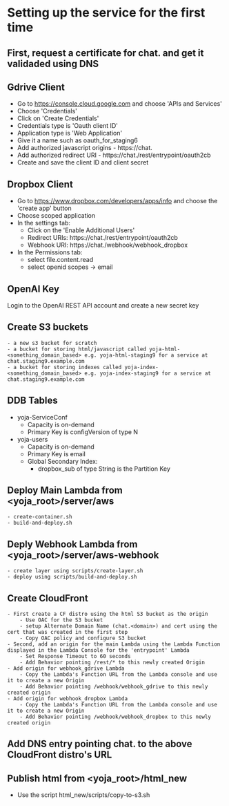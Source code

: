 # Setting up the service for the first time

## First, request a certificate for chat.<domain> and get it validaded using DNS

## Gdrive Client

- Go to https://console.cloud.google.com and choose 'APIs and Services'
- Choose 'Credentials'
- Click on 'Create Credentials'
- Credentials type is 'Oauth client ID'
- Application type is 'Web Application'
- Give it a name such as oauth_for_staging6
- Add authorized javascript origins - https://chat.<domain>
- Add authorized redirect URI - https://chat.<domain>/rest/entrypoint/oauth2cb
- Create and save the client ID and client secret

## Dropbox Client

- Go to https://www.dropbox.com/developers/apps/info and choose the 'create app' button
- Choose scoped application
- In the settings tab:
    - Click on the 'Enable Additional Users'
    - Redirect URIs: https://chat.<yourdomain>/rest/entrypoint/oauth2cb
    - Webhook URI: https://chat.<yourdomain>/webhook/webhook_dropbox
- In the Permissions tab:
    - select file.content.read
    - select openid scopes -> email

## OpenAI Key

Login to the OpenAI REST API account and create a new secret key

## Create S3 buckets
    - a new s3 bucket for scratch
    - a bucket for storing html/javascript called yoja-html-<something_domain_based> e.g. yoja-html-staging9 for a service at chat.staging9.example.com
    - a bucket for storing indexes called yoja-index-<something_domain_based> e.g. yoja-index-staging9 for a service at chat.staging9.example.com

## DDB Tables

- yoja-ServiceConf
    - Capacity is on-demand
    - Primary Key is configVersion of type N
- yoja-users
    - Capacity is on-demand
    - Primary Key is email
    - Global Secondary Index:
        - dropbox_sub of type String is the Partition Key

## Deploy Main Lambda from <yoja_root>/server/aws
    - create-container.sh
    - build-and-deploy.sh

## Deply Webhook Lambda from <yoja_root>/server/aws-webhook
    - create layer using scripts/create-layer.sh
    - deploy using scripts/build-and-deploy.sh

## Create CloudFront
    - First create a CF distro using the html S3 bucket as the origin
        - Use OAC for the S3 bucket
        - setup Alternate Domain Name (chat.<domain>) and cert using the cert that was created in the first step
        - Copy OAC policy and configure S3 bucket
    - Second, add an origin for the main Lambda using the Lambda Function displayed in the Lambda Console for the 'entrypoint' Lambda
        - Set Response Timeout to 60 seconds
        - Add Behavior pointing /rest/* to this newly created Origin
    - Add origin for webhook_gdrive Lambda
        - Copy the Lambda's Function URL from the Lambda console and use it to create a new Origin
        - Add Behavior pointing /webhook/webhook_gdrive to this newly created origin
    - Add origin for webhook_dropbox Lambda
        - Copy the Lambda's Function URL from the Lambda console and use it to create a new Origin
        - Add Behavior pointing /webhook/webhook_dropbox to this newly created origin

## Add DNS entry pointing chat.<domain> to the above CloudFront distro's URL

## Publish html from <yoja_root>/html_new

- Use the script html_new/scripts/copy-to-s3.sh
